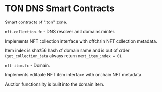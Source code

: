 # TON DNS Smart Contracts

Smart contracts of ".ton" zone.

`nft-collection.fc` - DNS resolver and domains minter.

Implements NFT collection interface with offchain NFT collection metadata.

Item index is sha256 hash of domain name and is out of order (`get_collection_data` always return `next_item_index = 0`).

`nft-item.fc` - Domain.

Implements editable NFT item interface with onchain NFT metadata.

Auction functionality is built into the domain item.